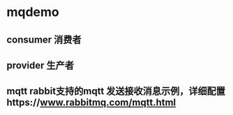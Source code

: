 # mqdemo
## consumer 消费者
## provider 生产者
## mqtt rabbit支持的mqtt 发送接收消息示例，详细配置https://www.rabbitmq.com/mqtt.html

